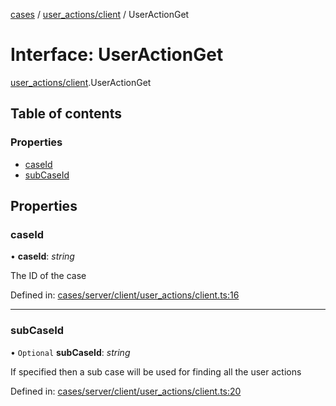 [cases](../server_client_api.md) / [user_actions/client](../modules/user_actions_client.md) / UserActionGet

# Interface: UserActionGet

[user_actions/client](../modules/user_actions_client.md).UserActionGet

## Table of contents

### Properties

- [caseId](user_actions_client.useractionget.md#caseid)
- [subCaseId](user_actions_client.useractionget.md#subcaseid)

## Properties

### caseId

• **caseId**: *string*

The ID of the case

Defined in: [cases/server/client/user_actions/client.ts:16](https://github.com/jonathan-buttner/kibana/blob/7a61a8b912c/x-pack/plugins/cases/server/client/user_actions/client.ts#L16)

___

### subCaseId

• `Optional` **subCaseId**: *string*

If specified then a sub case will be used for finding all the user actions

Defined in: [cases/server/client/user_actions/client.ts:20](https://github.com/jonathan-buttner/kibana/blob/7a61a8b912c/x-pack/plugins/cases/server/client/user_actions/client.ts#L20)
